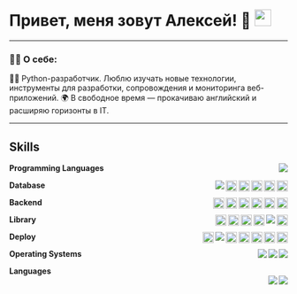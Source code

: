 
# Привет, меня зовут Алексей! 👋 <img src="https://media.giphy.com/media/hvRJCLFzcasrR4ia7z/giphy.gif" width="30px"/>

---

### :man_technologist: О себе:

👨‍💻 Python-разработчик. Люблю изучать новые технологии, инструменты для разработки, сопровождения и мониторинга веб-приложений. 🌍 В свободное время — прокачиваю английский и расширяю горизонты в IT.

---

## Skills

**Programming Languages**
<img align="right" src="https://img.shields.io/badge/Python-FFD43B?logo=python&logoColor=blue" />

**Database**
<img align="right" height="20px" src="https://img.shields.io/badge/Redis-%23DD0031.svg?logo=redis&logoColor=white" />
<img align="right" height="20px" src="https://img.shields.io/badge/Elasticsearch-%23005571.svg?logo=elasticsearch&logoColor=white" />
<img align="right" height="20px" src="https://img.shields.io/badge/ClickHouse-%23FFC300.svg?logo=clickhouse&logoColor=black" />
<img align="right" height="20px" src="https://img.shields.io/badge/MongoDB-%234ea94b.svg?logo=mongodb&logoColor=white" />
<img align="right" height="20px" src="https://img.shields.io/badge/SQLite-%2307405e.svg?logo=sqlite&logoColor=white" />
<img align="right" src="https://img.shields.io/badge/PostgreSQL-316192?logo=postgresql&logoColor=white" />

**Backend**
<img align="right" height="20px" src="https://img.shields.io/badge/RabbitMQ-%23FF6600.svg?logo=rabbitmq&logoColor=white" />
<img align="right" height="20px" src="https://img.shields.io/badge/Kafka-%23231F20.svg?logo=apachekafka&logoColor=white" />
<img align="right" height="20px" src="https://img.shields.io/badge/Flask-000?logo=flask&logoColor=fff" />
<img align="right" height="20px" src="https://img.shields.io/badge/DJANGO-REST-ff1709?style=for-the-badge&logo=django&logoColor=white&color=ff1709&labelColor=gray" />
<img align="right" height="20px" src="https://img.shields.io/badge/Django-%23092E20.svg?logo=django&logoColor=white" />
<img align="right" height="20px" src="https://img.shields.io/badge/FastAPI-009485.svg?logo=fastapi&logoColor=white" />


**Library**
<img align="right" height="20px" src="https://img.shields.io/badge/GitHub-%23121011.svg?logo=github&logoColor=white" />
<img align="right" src="https://img.shields.io/badge/Postman-FF6C37?logo=Postman&logoColor=white" />
<img align="right" height="20px" src="https://static.wixstatic.com/media/cb8344_68f518accddf4e8c9ec5994f9cfd3880~mv2.png/v1/fill/w_1000,h_464,al_c,q_90,usm_0.66_1.00_0.01/cb8344_68f518accddf4e8c9ec5994f9cfd3880~mv2.png" />
<img align="right" height="20px" src="https://img.shields.io/badge/Grafana-%23F46800.svg?style=for-the-badge&logo=grafana&logoColor=white" />
<img align="right" height="20px" src="https://img.shields.io/badge/Prometheus-E6522C?style=for-the-badge&logo=Prometheus&logoColor=white" />
<img align="right" height="20px" src="https://img.shields.io/badge/Aiogram-%23004080.svg?style=for-the-badge&logo=telegram&logoColor=white" />


**Deploy**
<img align="right" height="20px" src="https://img.shields.io/badge/GitHub%20Actions-%232671E5.svg?logo=githubactions&logoColor=white" />
<img align="right" height="20px" src="https://img.shields.io/badge/Uvicorn-%23ffcd4a.svg?logo=python&logoColor=black" />
<img align="right" height="20px" src="https://img.shields.io/badge/Gunicorn-%298729.svg?style=for-the-badge&logo=gunicorn&logoColor=white" />
<img align="right" height="20px" src="https://img.shields.io/badge/ASGI-%23004080.svg?logo=fastapi&logoColor=white" />
<img align="right" height="20px" src="https://github.com/unbit/uwsgi/blob/master/logo_uWSGI.svg" />
<img align="right" src="https://img.shields.io/badge/Docker-2496ED?logo=docker&logoColor=fff" />
<img align="right" height="20px" src="https://img.shields.io/badge/Nginx-%23009639.svg?logo=nginx&style=flat&logoColor=white" />


**Operating Systems**
<img align="right" src="https://img.shields.io/badge/Windows-0078D6?logo=windows&logoColor=white" />
<img align="right" src="https://img.shields.io/badge/Ubuntu-E95420?logo=ubuntu&logoColor=white" />
<img align="right" src="https://img.shields.io/badge/Linux-FCC624?logo=linux&logoColor=black" />


**Languages**  
<img align="right" src="https://img.shields.io/badge/English-A2-blue?logo=united-kingdom&logoColor=white" />
<img align="right" src="https://img.shields.io/badge/Russian-mother%20tongue-green?logo=russia&logoColor=white" />

